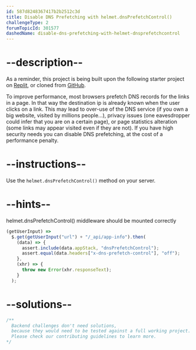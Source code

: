 ```yaml
---
id: 587d8248367417b2b2512c3d
title: Disable DNS Prefetching with helmet.dnsPrefetchControl()
challengeType: 2
forumTopicId: 301577
dashedName: disable-dns-prefetching-with-helmet-dnsprefetchcontrol
---
```


# --description--

As a reminder, this project is being built upon the following starter project on [Replit](https://replit.com/github/freeCodeCamp/boilerplate-infosec), or cloned from [GitHub](https://github.com/freeCodeCamp/boilerplate-infosec/).

To improve performance, most browsers prefetch DNS records for the links in a page. In that way the destination ip is already known when the user clicks on a link. This may lead to over-use of the DNS service (if you own a big website, visited by millions people…), privacy issues (one eavesdropper could infer that you are on a certain page), or page statistics alteration (some links may appear visited even if they are not). If you have high security needs you can disable DNS prefetching, at the cost of a performance penalty.

# --instructions--

Use the `helmet.dnsPrefetchControl()` method on your server.

# --hints--

helmet.dnsPrefetchControl() middleware should be mounted correctly

```js
(getUserInput) =>
  $.get(getUserInput("url") + "/_api/app-info").then(
    (data) => {
      assert.include(data.appStack, "dnsPrefetchControl");
      assert.equal(data.headers["x-dns-prefetch-control"], "off");
    },
    (xhr) => {
      throw new Error(xhr.responseText);
    }
  );
```

# --solutions--

```js
/**
  Backend challenges don't need solutions, 
  because they would need to be tested against a full working project. 
  Please check our contributing guidelines to learn more.
*/
```
